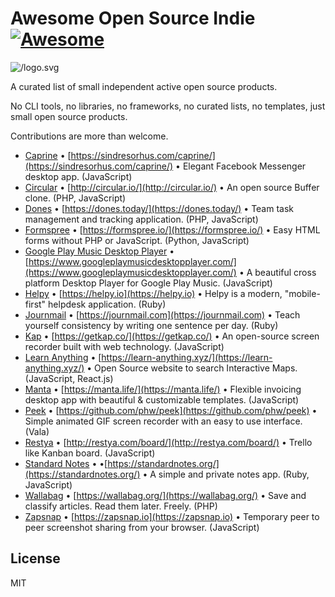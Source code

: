 # Awesome Open Source Indie [![Awesome](https://cdn.rawgit.com/sindresorhus/awesome/d7305f38d29fed78fa85652e3a63e154dd8e8829/media/badge.svg)](https://github.com/sindresorhus/awesome)

![/logo.svg](/logo.svg)

A curated list of small independent active open source products.

No CLI tools, no libraries, no frameworks, no curated lists, no templates, just small open source products.

Contributions are more than welcome.

* [Caprine](https://github.com/sindresorhus/caprine) • [https://sindresorhus.com/caprine/](https://sindresorhus.com/caprine/) • Elegant Facebook Messenger desktop app. (JavaScript)
* [Circular](https://github.com/julien-c/Circular) • [http://circular.io/](http://circular.io/) • An open source Buffer clone. (PHP, JavaScript)
* [Dones](https://github.com/aduth/dones) • [https://dones.today/](https://dones.today/) • Team task management and tracking application. (PHP, JavaScript)
* [Formspree](https://github.com/formspree/formspree) • [https://formspree.io/](https://formspree.io/) • Easy HTML forms without PHP or JavaScript. (Python, JavaScript)
* [Google Play Music Desktop Player](https://github.com/MarshallOfSound/Google-Play-Music-Desktop-Player-UNOFFICIAL-) • [https://www.googleplaymusicdesktopplayer.com/](https://www.googleplaymusicdesktopplayer.com/) • A beautiful cross platform Desktop Player for Google Play Music. (JavaScript)
* [Helpy](https://github.com/helpyio/helpy) • [https://helpy.io](https://helpy.io) • Helpy is a modern, "mobile-first" helpdesk application. (Ruby)
* [Journmail](https://github.com/shime/journmail) • [https://journmail.com](https://journmail.com) • Teach yourself consistency by writing one sentence per day. (Ruby)
* [Kap](https://github.com/wulkano/kap) • [https://getkap.co/](https://getkap.co/) • An open-source screen recorder built with web technology. (JavaScript)
* [Learn Anything](https://github.com/learn-anything/learn-anything) • [https://learn-anything.xyz/](https://learn-anything.xyz/) • Open Source website to search Interactive Maps. (JavaScript, React.js)
* [Manta](https://github.com/hql287/Manta) • [https://manta.life/](https://manta.life/) • Flexible invoicing desktop app with beautiful & customizable templates. (JavaScript)
* [Peek](https://github.com/phw/peek) • [https://github.com/phw/peek](https://github.com/phw/peek) • Simple animated GIF screen recorder with an easy to use interface. (Vala)
* [Restya](https://github.com/RestyaPlatform/board/) • [http://restya.com/board/](http://restya.com/board/) • Trello like Kanban board. (JavaScript)
* [Standard Notes](https://github.com/standardnotes/web) • •[https://standardnotes.org/](https://standardnotes.org/) • A simple and private notes app. (Ruby, JavaScript)
* [Wallabag](https://github.com/wallabag/wallabag) • [https://wallabag.org/](https://wallabag.org/) • Save and classify articles. Read them later. Freely. (PHP)
* [Zapsnap](https://github.com/twobucks/zapsnap) • [https://zapsnap.io](https://zapsnap.io) • Temporary peer to peer screenshot sharing from your browser. (JavaScript)


## License

MIT

